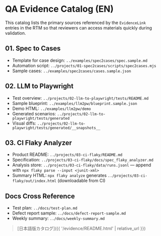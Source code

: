 # QA Evidence Catalog (EN)

This catalog lists the primary sources referenced by the `EvidenceLink` entries in the RTM so that reviewers can access materials quickly during validation.

## 01. Spec to Cases
- Template for case design: `../examples/spec2cases/spec.sample.md`
- Automation script: `../projects/01-spec2cases/scripts/spec2cases.mjs`
- Sample cases: `../examples/spec2cases/cases.sample.json`

## 02. LLM to Playwright
- Test overview: `../projects/02-llm-to-playwright/tests/README.md`
- Sample blueprint: `../examples/llm2pw/blueprint.sample.json`
- Demo HTML: `../examples/llm2pw/demo`
- Generated scenarios: `../projects/02-llm-to-playwright/tests/generated`
- Visual diffs: `../projects/02-llm-to-playwright/tests/generated/__snapshots__`

## 03. CI Flaky Analyzer
- Product README: `../projects/03-ci-flaky/README.md`
- Specification: `../projects/03-ci-flaky/docs/spec_flaky_analyzer.md`
- Analysis store: `../projects/03-ci-flaky/data/runs.jsonl` — append with `npx flaky parse --input <junit-xml>`
- Summary HTML: `npx flaky analyze` generates `../projects/03-ci-flaky/out/index.html` (downloadable from CI)

## Docs Cross Reference
- Test plan: `../docs/test-plan.md`
- Defect report sample: `../docs/defect-report-sample.md`
- Weekly summary: `../docs/weekly-summary.md`

> [日本語版カタログ]({{ '/evidence/README.html' | relative_url }})
